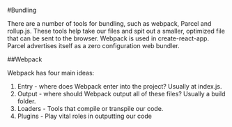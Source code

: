 #Bundling

There are a number of tools for bundling, such as webpack, Parcel and rollup.js. These tools help take our files and spit out a smaller, optimized file that can be sent to the browser. Webpack is used in create-react-app. Parcel advertises itself as a zero configuration web bundler.

##Webpack

Webpack has four main ideas:

1) Entry - where does Webpack enter into the project? Usually at index.js. 
2) Output - where should Webpack output all of these files? Usually a build folder.
3) Loaders - Tools that compile or transpile our code.
4) Plugins - Play vital roles in outputting our code